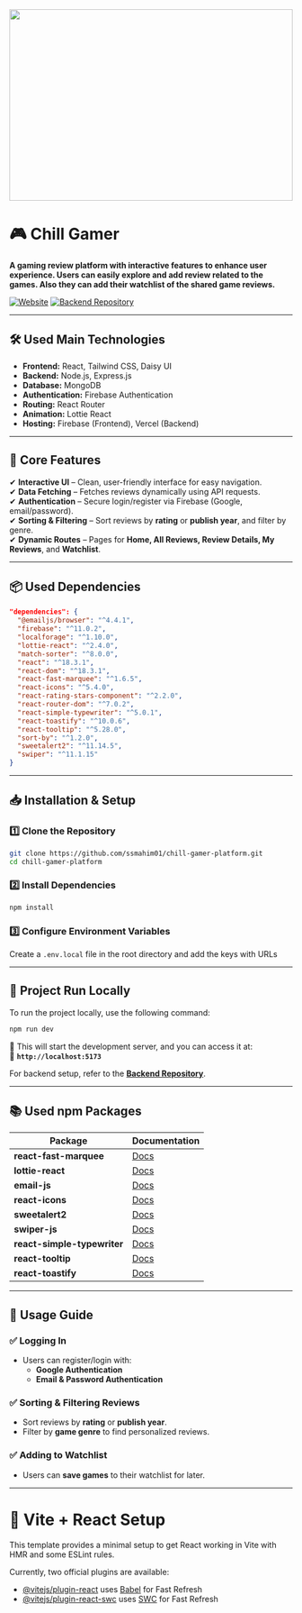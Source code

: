 <div align="center">
  <img width="100%" height="340" src="https://github.com/ssmahim01/chill-gamer-platform/blob/main/public/chill-gamer-web.png"  />
</div>

# 🎮 Chill Gamer

**A gaming review platform with interactive features to enhance user experience. Users can easily explore and add review related to the games. Also they can add their watchlist of the shared game reviews.**

[![Website](https://img.shields.io/badge/Live%20Demo-Chill%20Gamer%20Platform-brightgreen)](https://chill-gamer-application.web.app) 
[![Backend Repository](https://img.shields.io/badge/Backend%20Repository-Click%20Here-blue)](https://github.com/ssmahim01/chill-gamer-platform-server)

---

## 🛠️ Used Main Technologies

- **Frontend:** React, Tailwind CSS, Daisy UI  
- **Backend:** Node.js, Express.js  
- **Database:** MongoDB  
- **Authentication:** Firebase Authentication  
- **Routing:** React Router  
- **Animation:** Lottie React  
- **Hosting:** Firebase (Frontend), Vercel (Backend)  

---

## 🚀 Core Features

✔ **Interactive UI** – Clean, user-friendly interface for easy navigation.  
✔ **Data Fetching** – Fetches reviews dynamically using API requests.  
✔ **Authentication** – Secure login/register via Firebase (Google, email/password).  
✔ **Sorting & Filtering** – Sort reviews by **rating** or **publish year**, and filter by genre.  
✔ **Dynamic Routes** – Pages for **Home, All Reviews, Review Details, My Reviews**, and **Watchlist**.  

---

## 📦 Used Dependencies
```json
"dependencies": {
  "@emailjs/browser": "^4.4.1",
  "firebase": "^11.0.2",
  "localforage": "^1.10.0",
  "lottie-react": "^2.4.0",
  "match-sorter": "^8.0.0",
  "react": "^18.3.1",
  "react-dom": "^18.3.1",
  "react-fast-marquee": "^1.6.5",
  "react-icons": "^5.4.0",
  "react-rating-stars-component": "^2.2.0",
  "react-router-dom": "^7.0.2",
  "react-simple-typewriter": "^5.0.1",
  "react-toastify": "^10.0.6",
  "react-tooltip": "^5.28.0",
  "sort-by": "^1.2.0",
  "sweetalert2": "^11.14.5",
  "swiper": "^11.1.15"
}
```
---

## 📥 Installation & Setup

### 1️⃣ Clone the Repository
```sh
git clone https://github.com/ssmahim01/chill-gamer-platform.git
cd chill-gamer-platform
```

### 2️⃣ Install Dependencies
```sh
npm install
```

### 3️⃣ Configure Environment Variables
Create a `.env.local` file in the root directory and add the keys with URLs

---

## 🏃 Project Run Locally

To run the project locally, use the following command:

```sh
npm run dev
```

🔹 This will start the development server, and you can access it at:  
📌 **`http://localhost:5173`**  

For backend setup, refer to the **[Backend Repository](https://github.com/ssmahim01/chill-gamer-platform-server)**.

---

## 📚 Used npm Packages

| Package | Documentation |
|---------|--------------|
| **react-fast-marquee** | [Docs](https://www.react-fast-marquee.com) |
| **lottie-react** | [Docs](https://www.npmjs.com/package/lottie-react) |
| **email-js** | [Docs](https://www.emailjs.com) |
| **react-icons** | [Docs](https://react-icons.github.io/react-icons) |
| **sweetalert2** | [Docs](https://sweetalert2.github.io) |
| **swiper-js** | [Docs](https://swiperjs.com) |
| **react-simple-typewriter** | [Docs](https://www.npmjs.com/package/react-simple-typewriter) |
| **react-tooltip** | [Docs](https://www.npmjs.com/package/react-tooltip) |
| **react-toastify** | [Docs](https://www.npmjs.com/package/react-toastify) |

---

## 📌 Usage Guide

### ✅ Logging In
- Users can register/login with:
  - **Google Authentication**
  - **Email & Password Authentication**

### ✅ Sorting & Filtering Reviews
- Sort reviews by **rating** or **publish year**.
- Filter by **game genre** to find personalized reviews.

### ✅ Adding to Watchlist
- Users can **save games** to their watchlist for later.

---

# 🔧 Vite + React Setup

This template provides a minimal setup to get React working in Vite with HMR and some ESLint rules.

Currently, two official plugins are available:

- [@vitejs/plugin-react](https://github.com/vitejs/vite-plugin-react/blob/main/packages/plugin-react/README.md) uses [Babel](https://babeljs.io/) for Fast Refresh
- [@vitejs/plugin-react-swc](https://github.com/vitejs/vite-plugin-react-swc) uses [SWC](https://swc.rs/) for Fast Refresh
